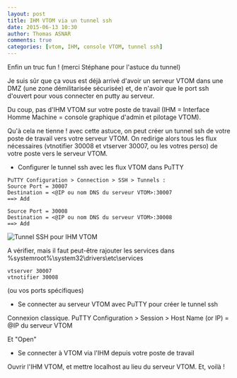 ```yaml
---
layout: post
title: IHM VTOM via un tunnel ssh
date: 2015-06-13 10:30
author: Thomas ASNAR
comments: true
categories: [vtom, IHM, console VTOM, tunnel ssh]
---
```

Enfin un truc fun ! (merci Stéphane pour l'astuce du tunnel)

Je suis sûr que ça vous est déjà arrivé d'avoir un serveur VTOM dans une DMZ (une zone démilitarisée sécurisée) et, de n'avoir que le port ssh d'ouvert pour vous connecter en putty au serveur.

Du coup, pas d'IHM VTOM sur votre poste de travail (IHM = Interface Homme Machine = console graphique d'admin et pilotage VTOM).

Qu'à cela ne tienne ! avec cette astuce, on peut créer un tunnel ssh de votre poste de travail vers votre serveur VTOM. On redirige alors tous les flux nécessaires (vtnotifier 30008 et vtserver 30007, ou les votres perso) de votre poste vers le serveur VTOM.

* Configurer le tunnel ssh avec les flux VTOM dans PuTTY

```
PuTTY Configuration > Connection > SSH > Tunnels :
Source Port = 30007
Destination = <@IP ou nom DNS du serveur VTOM>:30007 
==> Add
```

```
Source Port = 30008
Destination = <@IP ou nom DNS du serveur VTOM>:30008
==> Add
```

![Tunnel SSH pour IHM VTOM](thomas-asnar.github.io/assets/img/putty_Tunnels.jpg)

A vérifier, mais il faut peut-être rajouter les services dans %systemroot%\system32\drivers\etc\services 

```
vtserver 30007
vtnotifier 30008
```
(ou vos ports spécifiques)

* Se connecter au serveur VTOM avec PuTTY pour créer le tunnel ssh

Connexion classique. PuTTY Configuration > Session > Host Name (or IP) = @IP du serveur VTOM

Et "Open"

* Se connecter à VTOM via l'IHM depuis votre poste de travail

Ouvrir l'IHM VTOM, et mettre localhost au lieu du serveur VTOM. Et, voilà !
